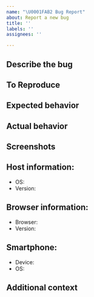 ```yaml
---
name: "\U0001FAB2 Bug Report"
about: Report a new bug
title: ''
labels: ''
assignees: ''

---
```


## Describe the bug
<!-- A clear and concise description of what the bug is. -->

## To Reproduce
<!-- Give a numbered list of steps to recreate this bug -->

## Expected behavior
<!-- A clear and concise description of what you expected to happen. -->

## Actual behavior
<!-- A clear and concise description of what actually happened. -->

## Screenshots
<!--
Remove if not applicable. 
Add screenshots to help explain your problem, see how to on your OS at https://www.take-a-screenshot.org/
Drag and drop images into this text box, or link an external image service.
-->

## Host information:
<!--
Give detailed information of the OS of the host.
Check here: http://whatsmyos.com/ for more
-->
- OS:
- Version:

## Browser information:
<!--
Remove if not applicable.
Give detailed information on the browser running PILOT Drive
-->
- Browser:
- Version:

## Smartphone:
<!--
Remove if not applicable.
Give detailed information on the mobile device connected to PILOT Drive
--> 
- Device:
- OS:

## Additional context
<!--
Remove if not applicable.
Add any other context about the problem here.
-->


<!-- Thanks for your time and working to make PILOT Drive a better user experience! Cheers! -->
